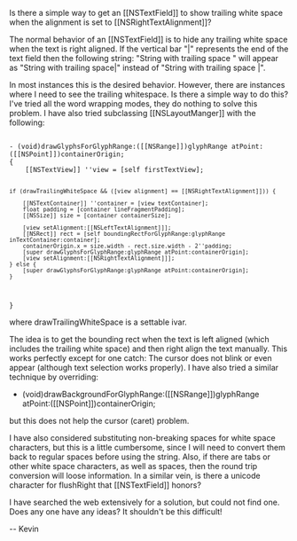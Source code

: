 Is there a simple way to get an [[NSTextField]] to show trailing white space when the alignment is set to [[NSRightTextAlignment]]?

The normal behavior of an [[NSTextField]] is to hide any trailing white space when the text is right aligned.  If the vertical bar "|" represents the end of the text field then the following string: "String with trailing space " will appear as "String with trailing space|" instead of "String with trailing space |".

In most instances this is the desired behavior.  However, there are instances where I need to see the trailing whitespace.  Is there a simple way to do this?  I've tried all the word wrapping modes, they do nothing to solve this problem.  I have also tried subclassing [[NSLayoutManger]] with the following:

<code>
- (void)drawGlyphsForGlyphRange:([[NSRange]])glyphRange atPoint:([[NSPoint]])containerOrigin;
{	
	[[NSTextView]] ''view = [self firstTextView];
	
	if (drawTrailingWhiteSpace && ([view alignment] == [[NSRightTextAlignment]])) {
	
		[[NSTextContainer]] ''container = [view textContainer];
		float padding = [container lineFragmentPadding];
		[[NSSize]] size = [container containerSize];
		
		[view setAlignment:[[NSLeftTextAlignment]]];
		[[NSRect]] rect = [self boundingRectForGlyphRange:glyphRange inTextContainer:container];
		containerOrigin.x = size.width - rect.size.width - 2''padding;
		[super drawGlyphsForGlyphRange:glyphRange atPoint:containerOrigin];
		[view setAlignment:[[NSRightTextAlignment]]];
	} else {
		[super drawGlyphsForGlyphRange:glyphRange atPoint:containerOrigin];
	}
}
</code>

where drawTrailingWhiteSpace is a settable ivar.

The idea is to get the bounding rect when the text is left aligned (which includes the trailing white space) and then right align the text manually.  This works perfectly except for one catch:  The cursor does not blink or even appear (although text selection works properly).  I have also tried a similar technique by overriding:

- (void)drawBackgroundForGlyphRange:([[NSRange]])glyphRange atPoint:([[NSPoint]])containerOrigin;

but this does not help the cursor (caret) problem.


I have also considered substituting non-breaking spaces for white space characters, but this is a little cumbersome, since I will need to convert them back to regular spaces before using the string.  Also, if there are tabs or other white space characters, as well as spaces, then the round trip conversion will loose information.  In a similar vein, is there a unicode character for flushRight that [[NSTextField]] honors?

I have searched the web extensively for a solution, but could not find one.  Does any one have any ideas?  It shouldn't be this difficult!

-- Kevin